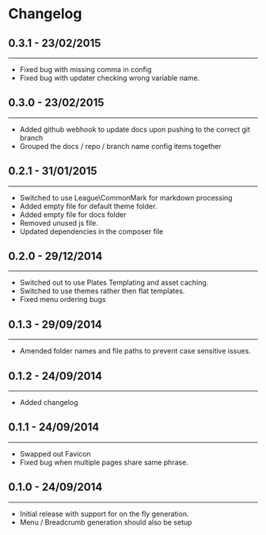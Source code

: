 # Changelog

## 0.3.1 - 23/02/2015
---

* Fixed bug with missing comma in config
* Fixed bug with updater checking wrong variable name.

## 0.3.0 - 23/02/2015
---

* Added github webhook to update docs upon pushing to the correct git branch
* Grouped the docs / repo / branch name config items together

## 0.2.1 - 31/01/2015
---

* Switched to use League\CommonMark for markdown processing
* Added empty file for default theme folder.
* Added empty file for docs folder
* Removed unused js file.
* Updated dependencies in the composer file

## 0.2.0 - 29/12/2014
---

* Switched out to use Plates Templating and asset caching.
* Switched to use themes rather then flat templates.
* Fixed menu ordering bugs

## 0.1.3 - 29/09/2014
---

* Amended folder names and file paths to prevent case sensitive issues.

## 0.1.2 - 24/09/2014
---

* Added changelog

## 0.1.1 - 24/09/2014
---

* Swapped out Favicon
* Fixed bug when multiple pages share same phrase.

## 0.1.0 - 24/09/2014
---

* Initial release with support for on the fly generation.
* Menu / Breadcrumb generation should also be setup